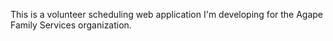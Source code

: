 This is a volunteer scheduling web application I'm developing for the
Agape Family Services organization.